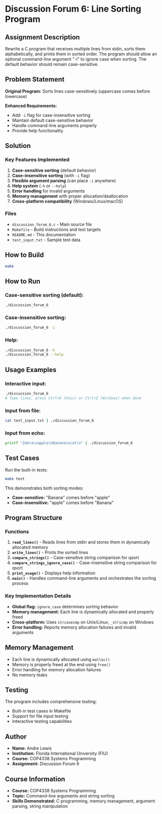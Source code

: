 # Discussion Forum 6: Line Sorting Program

## Assignment Description

Rewrite a C program that receives multiple lines from stdin, sorts them alphabetically, and prints them in sorted order. The program should allow an optional command-line argument "-i" to ignore case when sorting. The default behavior should remain case-sensitive.

## Problem Statement

**Original Program:** Sorts lines case-sensitively (uppercase comes before lowercase)

**Enhanced Requirements:**
- Add `-i` flag for case-insensitive sorting
- Maintain default case-sensitive behavior
- Handle command-line arguments properly
- Provide help functionality

## Solution

### Key Features Implemented

1. **Case-sensitive sorting** (default behavior)
2. **Case-insensitive sorting** (with `-i` flag)
3. **Flexible argument parsing** (can place `-i` anywhere)
4. **Help system** (`-h` or `--help`)
5. **Error handling** for invalid arguments
6. **Memory management** with proper allocation/deallocation
7. **Cross-platform compatibility** (Windows/Linux/macOS)

### Files

- `discussion_forum_6.c` - Main source file
- `Makefile` - Build instructions and test targets
- `README.md` - This documentation
- `test_input.txt` - Sample test data

## How to Build

```bash
make
```

## How to Run

### Case-sensitive sorting (default):
```bash
./discussion_forum_6
```

### Case-insensitive sorting:
```bash
./discussion_forum_6 -i
```

### Help:
```bash
./discussion_forum_6 -h
./discussion_forum_6 --help
```

## Usage Examples

### Interactive input:
```bash
./discussion_forum_6
# Type lines, press Ctrl+D (Unix) or Ctrl+Z (Windows) when done
```

### Input from file:
```bash
cat test_input.txt | ./discussion_forum_6
```

### Input from echo:
```bash
printf "Zebra\napple\nBanana\ncat\n" | ./discussion_forum_6
```

## Test Cases

Run the built-in tests:
```bash
make test
```

This demonstrates both sorting modes:
- **Case-sensitive:** "Banana" comes before "apple"
- **Case-insensitive:** "apple" comes before "Banana"

## Program Structure

### Functions

1. **`read_lines()`** - Reads lines from stdin and stores them in dynamically allocated memory
2. **`write_lines()`** - Prints the sorted lines
3. **`compare_strings()`** - Case-sensitive string comparison for qsort
4. **`compare_strings_ignore_case()`** - Case-insensitive string comparison for qsort
5. **`print_usage()`** - Displays help information
6. **`main()`** - Handles command-line arguments and orchestrates the sorting process

### Key Implementation Details

- **Global flag:** `ignore_case` determines sorting behavior
- **Memory management:** Each line is dynamically allocated and properly freed
- **Cross-platform:** Uses `strcasecmp` on Unix/Linux, `_stricmp` on Windows
- **Error handling:** Reports memory allocation failures and invalid arguments

## Memory Management

- Each line is dynamically allocated using `malloc()`
- Memory is properly freed at the end using `free()`
- Error handling for memory allocation failures
- No memory leaks

## Testing

The program includes comprehensive testing:
- Built-in test cases in Makefile
- Support for file input testing
- Interactive testing capabilities

## Author

- **Name:** Andre Lewis
- **Institution:** Florida International University (FIU)
- **Course:** COP4338 Systems Programming
- **Assignment:** Discussion Forum 6

## Course Information

- **Course:** COP4338 Systems Programming
- **Topic:** Command-line arguments and string sorting
- **Skills Demonstrated:** C programming, memory management, argument parsing, string manipulation 
